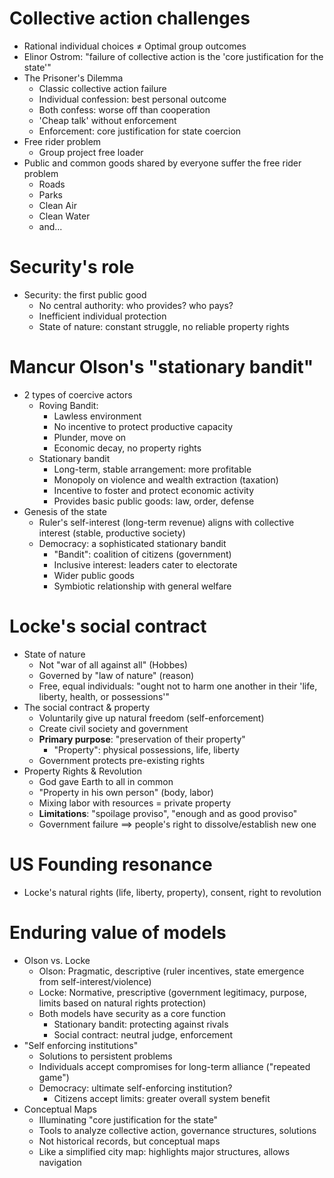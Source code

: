 # Collective action challenges

- Rational individual choices $\ne$ Optimal group outcomes
- Elinor Ostrom: "failure of collective action is the 'core justification for the state'"
- The Prisoner's Dilemma
	- Classic collective action failure
	- Individual confession: best personal outcome
	- Both confess: worse off than cooperation
	- 'Cheap talk' without enforcement
	- Enforcement: core justification for state coercion
- Free rider problem
	- Group project free loader
- Public and common goods shared by everyone suffer the free rider problem
	- Roads
	- Parks
	- Clean Air
	- Clean Water
	- and...
# Security's role

- Security: the first public good
	- No central authority: who provides? who pays?
	- Inefficient individual protection
	- State of nature: constant struggle, no reliable property rights
#  Mancur Olson's "stationary bandit"

- 2 types of coercive actors
	- Roving Bandit:
		- Lawless environment
		- No incentive to protect productive capacity
		- Plunder, move on
		- Economic decay, no property rights
	- Stationary bandit
		- Long-term, stable arrangement: more profitable
		- Monopoly on violence and wealth extraction (taxation)
		- Incentive to foster and protect economic activity
		- Provides basic public goods: law, order, defense
- Genesis of the state
	- Ruler's self-interest (long-term revenue) aligns with collective interest (stable, productive society)
	- Democracy: a sophisticated stationary bandit
		- "Bandit": coalition of citizens (government)
		- Inclusive interest: leaders cater to electorate
		- Wider public goods
		- Symbiotic relationship with general welfare
# Locke's social contract

- State of nature
	- Not "war of all against all" (Hobbes)
	- Governed by "law of nature" (reason)
	- Free, equal individuals: "ought not to harm one another in their 'life, liberty, health, or possessions'"
- The social contract & property
	- Voluntarily give up natural freedom (self-enforcement)
	- Create civil society and government
	- **Primary purpose**: "preservation of their property"
		- "Property": physical possessions, life, liberty
	- Government protects pre-existing rights
- Property Rights & Revolution
	- God gave Earth to all in common
	- "Property in his own person" (body, labor)
	- Mixing labor with resources = private property
	- **Limitations**: "spoilage proviso", "enough and as good proviso"
	- Government failure $\implies$ people's right to dissolve/establish new one
# US Founding resonance

- Locke's natural rights (life, liberty, property), consent, right to revolution
# Enduring value of models

- Olson vs. Locke
	- Olson: Pragmatic, descriptive (ruler incentives, state emergence from self-interest/violence)
	- Locke: Normative, prescriptive (government legitimacy, purpose, limits based on natural rights protection)
	- Both models have security as a core function
		- Stationary bandit: protecting against rivals
		- Social contract: neutral judge, enforcement
- "Self enforcing institutions"
	- Solutions to persistent problems
	- Individuals accept compromises for long-term alliance ("repeated game")
	- Democracy: ultimate self-enforcing institution?
		- Citizens accept limits: greater overall system benefit
- Conceptual Maps
	- Illuminating "core justification for the state"
	- Tools to analyze collective action, governance structures, solutions
	- Not historical records, but conceptual maps
	- Like a simplified city map: highlights major structures, allows navigation